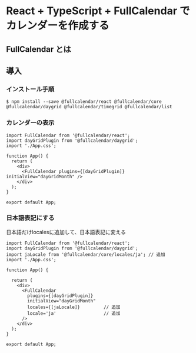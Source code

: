 # React + TypeScript + FullCalendar で カレンダーを作成する

## FullCalendar とは

## 導入

### インストール手順

```shell
$ npm install --save @fullcalendar/react @fullcalendar/core @fullcalendar/daygrid @fullcalendar/timegrid @fullcalendar/list
```

### カレンダーの表示

```tsx:App.tsx
import FullCalendar from '@fullcalendar/react';
import dayGridPlugin from '@fullcalendar/daygrid';
import './App.css';

function App() {
  return (
    <div>
      <FullCalendar plugins={[dayGridPlugin]} initialView="dayGridMonth" />
    </div>
  );
}

export default App;
```

### 日本語表記にする

日本語だけlocalesに追加して、日本語表記に変える

```tsx:App.tsx
import FullCalendar from '@fullcalendar/react';
import dayGridPlugin from '@fullcalendar/daygrid';
import jaLocale from '@fullcalendar/core/locales/ja'; // 追加
import './App.css';

function App() {

  return (
    <div>
      <FullCalendar
        plugins={[dayGridPlugin]}
        initialView="dayGridMonth"
        locales={[jaLocale]}         // 追加
        locale='ja'                  // 追加
      />
    </div>
  );
}

export default App;
```